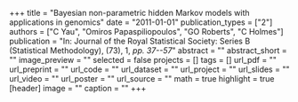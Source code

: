 +++
title = "Bayesian non-parametric hidden Markov models with applications in genomics"
date = "2011-01-01"
publication_types = ["2"]
authors = ["C Yau", "Omiros Papaspiliopoulos", "GO Roberts", "C Holmes"]
publication = "In: Journal of the Royal Statistical Society: Series B (Statistical Methodology), (73), 1, _pp. 37--57_"
abstract = ""
abstract_short = ""
image_preview = ""
selected = false
projects = []
tags = []
url_pdf = ""
url_preprint = ""
url_code = ""
url_dataset = ""
url_project = ""
url_slides = ""
url_video = ""
url_poster = ""
url_source = ""
math = true
highlight = true
[header]
image = ""
caption = ""
+++
